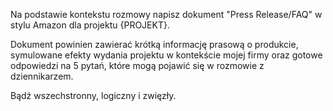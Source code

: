 Na podstawie kontekstu rozmowy napisz dokument "Press Release/FAQ" w stylu Amazon dla projektu {PROJEKT}.

Dokument powinien zawierać krótką informację prasową o produkcie, symulowane efekty wydania projektu w kontekście mojej firmy oraz gotowe odpowiedzi na 5 pytań, które mogą pojawić się w rozmowie z dziennikarzem.

Bądź wszechstronny, logiczny i zwięzły.